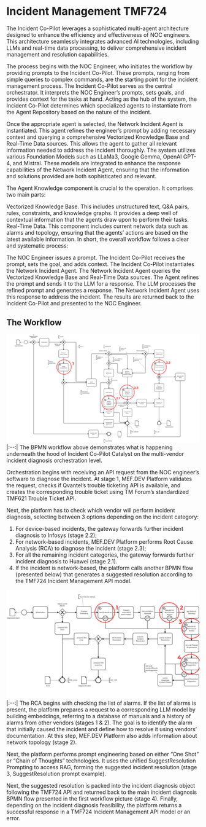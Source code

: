 # Incident Management TMF724
The Incident Co-Pilot leverages a sophisticated multi-agent architecture designed to enhance the efficiency and effectiveness of NOC engineers. This architecture seamlessly integrates advanced AI technologies, including LLMs and real-time data processing, to deliver comprehensive incident management and resolution capabilities.

The process begins with the NOC Engineer, who initiates the workflow by providing prompts to the Incident Co-Pilot. These prompts, ranging from simple queries to complex commands, are the starting point for the incident management process. The Incident Co-Pilot serves as the central orchestrator. It interprets the NOC Engineer’s prompts, sets goals, and provides context for the tasks at hand. Acting as the hub of the system, the Incident Co-Pilot determines which specialized agents to instantiate from the Agent Repository based on the nature of the incident.

Once the appropriate agent is selected, the Network Incident Agent is instantiated. This agent refines the engineer’s prompt by adding necessary context and querying a comprehensive Vectorized Knowledge Base and Real-Time Data sources. This allows the agent to gather all relevant information needed to address the incident thoroughly. The system utilizes various Foundation Models such as LLaMa3, Google Gemma, OpenAI GPT-4, and Mistral. These models are integrated to enhance the response capabilities of the Network Incident Agent, ensuring that the information and solutions provided are both sophisticated and relevant.

The Agent Knowledge component is crucial to the operation. It comprises two main parts:

Vectorized Knowledge Base. This includes unstructured text, Q&A pairs, rules, constraints, and knowledge graphs. It provides a deep well of contextual information that the agents draw upon to perform their tasks.
Real-Time Data. This component includes current network data such as alarms and topology, ensuring that the agents’ actions are based on the latest available information.
In short, the overall workflow follows a clear and systematic process:

The NOC Engineer issues a prompt.
The Incident Co-Pilot receives the prompt, sets the goal, and adds context.
The Incident Co-Pilot instantiates the Network Incident Agent.
The Network Incident Agent queries the Vectorized Knowledge Base and Real-Time Data sources.
The Agent refines the prompt and sends it to the LLM for a response.
The LLM processes the refined prompt and generates a response.
The Network Incident Agent uses this response to address the incident.
The results are returned back to the Incident Co-Pilot and presented to the NOC Engineer.

## The Workflow
![Incident Diagnosis Flow](https://github.com/mef-dev/bpmn-examples/blob/dev/tmforum-apis/TMF724_Incident_Management/1.%20Incident%20Diagnosis%20Flow.png)
|:--:|
The BPMN workflow above demonstrates what is happening underneath the hood of Incident Co-Pilot Catalyst on the multi-vendor incident diagnosis orchestration level.

Orchestration begins with receiving an API request from the NOC engineer’s software to diagnose the incident. At stage 1, MEF.DEV Platform validates the request, checks if Qvantel’s trouble ticketing API is available, and creates the corresponding trouble ticket using TM Forum’s standardized TMF621 Trouble Ticket API.

Next, the platform has to check which vendor will perform incident diagnosis, selecting between 3 options depending on the incident category:
1. For device-based incidents, the gateway forwards further incident diagnosis to Infosys (stage 2.2);
2. For network-based incidents, MEF.DEV Platform performs Root Cause Analysis (RCA) to diagnose the incident (stage 2.3);
3. For all the remaining incident categories, the gateway forwards further incident diagnosis to Huawei (stage 2.1).
4. If the incident is network-based, the platform calls another BPMN flow (presented below) that generates a suggested resolution according to the TMF724 Incident Management API model.

![Root Cause Analysis Flow](https://github.com/mef-dev/bpmn-examples/blob/dev/tmforum-apis/TMF724_Incident_Management/2.%20Root%20Cause%20Analysis%20Flow.png)
|:--:|
The RCA begins with checking the list of alarms. If the list of alarms is present, the platform prepares a request to a corresponding LLM model by building embeddings, referring to a database of manuals and a history of alarms from other vendors (stages 1 & 2). The goal is to identify the alarm that initially caused the incident and define how to resolve it using vendors’ documentation. At this step, MEF.DEV Platform also adds information about network topology (stage 2).

Next, the platform performs prompt engineering based on either “One Shot” or “Chain of Thoughts” technologies. It uses the unified SuggestResolution Prompting to access RAG, forming the suggested incident resolution (stage 3, SuggestResolution prompt example).

Next, the suggested resolution is packed into the incident diagnosis object following the TMF724 API and returned back to the main incident diagnosis BPMN flow presented in the first workflow picture (stage 4). Finally, depending on the incident diagnosis feasibility, the platform returns a successful response in a TMF724 Incident Management API model or an error.
